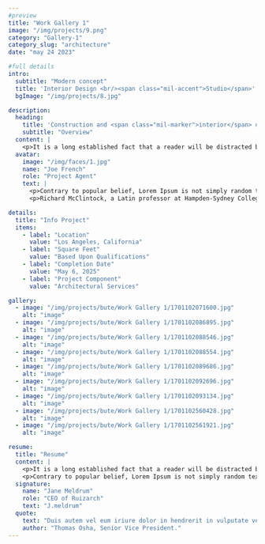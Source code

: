 ```yaml
---
#preview
title: "Work Gallery 1"
image: "/img/projects/9.png"
category: "Gallery-1"
category_slug: "architecture"
date: "may 24 2023"

#full details
intro:
  subtitle: "Modern concept"
  title: 'Interior Design <br/><span class="mil-accent">Studio</span>'
  bgImage: "/img/projects/8.jpg"

description:
  heading:
    title: 'Construction and <span class="mil-marker">interior</span> design'
    subtitle: "Overview"
  content: |
    <p>It is a long established fact that a reader will be distracted by the readable content of a page when looking at its layout. The point of using Lorem Ipsum is that it has a more-or-less normal distribution of letters, as opposed to using 'Content here, content here', making it look like readable English. Many desktop publishing packages and web page editors now use Lorem Ipsum as their default model text.</p>
  avatar:
    image: "/img/faces/1.jpg"
    name: "Joe French"
    role: "Project Agent"
    text: |
      <p>Contrary to popular belief, Lorem Ipsum is not simply random text. It has roots in classical Latin literature from 45 BC, making it over 2000 years old.</p>
      <p>Richard McClintock, a Latin professor at Hampden-Sydney College in Virginia, looked up one of the more obscure Latin words, consectetur.</p>

details:
  title: "Info Project"
  items:
    - label: "Location"
      value: "Los Angeles, California"
    - label: "Square Feet"
      value: "Based Upon Qualifications"
    - label: "Completion Date"
      value: "May 6, 2025"
    - label: "Project Component"
      value: "Architectural Services"

gallery:
  - image: "/img/projects/bute/Work Gallery 1/1701102071600.jpg"
    alt: "image"
  - image: "/img/projects/bute/Work Gallery 1/1701102086895.jpg"
    alt: "image"
  - image: "/img/projects/bute/Work Gallery 1/1701102088546.jpg"
    alt: "image"
  - image: "/img/projects/bute/Work Gallery 1/1701102088554.jpg"
    alt: "image"
  - image: "/img/projects/bute/Work Gallery 1/1701102089686.jpg"
    alt: "image"
  - image: "/img/projects/bute/Work Gallery 1/1701102092696.jpg"
    alt: "image"
  - image: "/img/projects/bute/Work Gallery 1/1701102093134.jpg"
    alt: "image"
  - image: "/img/projects/bute/Work Gallery 1/1701102560428.jpg"
    alt: "image"
  - image: "/img/projects/bute/Work Gallery 1/1701102561921.jpg"
    alt: "image"

resume:
  title: "Resume"
  content: |
    <p>It is a long established fact that a reader will be distracted by the readable content of a page when looking at its layout.</p>
    <p>Contrary to popular belief, Lorem Ipsum is not simply random text. It has roots in classical Latin literature from 45 BC.</p>
  signature:
    name: "Jane Meldrum"
    role: "CEO of Ruizarch"
    text: "J.meldrum"
  quote:
    text: "Duis autem vel eum iriure dolor in hendrerit in vulputate velit esse molestie consequat"
    author: "Thomas Osha, Senior Vice President."
---
```

